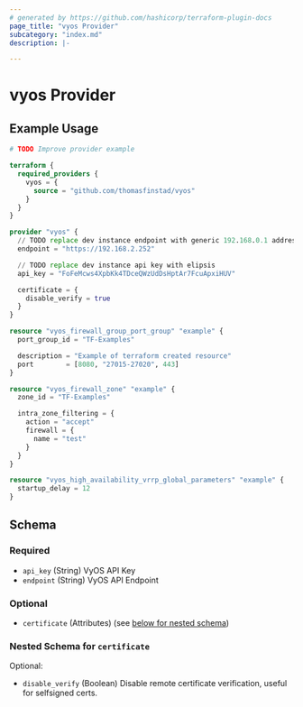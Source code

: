 ```yaml
---
# generated by https://github.com/hashicorp/terraform-plugin-docs
page_title: "vyos Provider"
subcategory: "index.md"
description: |-

---
```


# vyos Provider



## Example Usage

```terraform
# TODO Improve provider example

terraform {
  required_providers {
    vyos = {
      source = "github.com/thomasfinstad/vyos"
    }
  }
}

provider "vyos" {
  // TODO replace dev instance endpoint with generic 192.168.0.1 address
  endpoint = "https://192.168.2.252"

  // TODO replace dev instance api key with elipsis
  api_key = "FoFeMcws4XpbKk4TDceQWzUdDsHptAr7FcuApxiHUV"

  certificate = {
    disable_verify = true
  }
}

resource "vyos_firewall_group_port_group" "example" {
  port_group_id = "TF-Examples"

  description = "Example of terraform created resource"
  port        = [8080, "27015-27020", 443]
}

resource "vyos_firewall_zone" "example" {
  zone_id = "TF-Examples"

  intra_zone_filtering = {
    action = "accept"
    firewall = {
      name = "test"
    }
  }
}

resource "vyos_high_availability_vrrp_global_parameters" "example" {
  startup_delay = 12
}
```

<!-- schema generated by tfplugindocs -->
## Schema

### Required

- `api_key` (String) VyOS API Key
- `endpoint` (String) VyOS API Endpoint

### Optional

- `certificate` (Attributes) (see [below for nested schema](#nestedatt--certificate))

<a id="nestedatt--certificate"></a>
### Nested Schema for `certificate`

Optional:

- `disable_verify` (Boolean) Disable remote certificate verification, useful for selfsigned certs.

